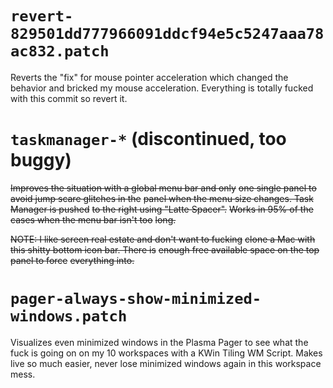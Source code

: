 # `revert-829501dd777966091ddcf94e5c5247aaa78ac832.patch`

Reverts the "fix" for mouse pointer acceleration
which changed the behavior and bricked my mouse
acceleration. Everything is totally fucked with
this commit so revert it.

# `taskmanager-*` (discontinued, too buggy)

~~Improves the situation with a global menu bar and only~~
~~one single panel to avoid jump scare glitches in the~~
~~panel when the menu size changes. Task Manager is pushed~~
~~to the right using "Latte Spacer".~~
~~Works in 95% of the cases when the menu bar isn't too~~
~~long.~~

~~NOTE: I like screen real estate and don't want to fucking~~
~~clone a Mac with this shitty bottom icon bar. There is~~
~~enough free available space on the top panel to force~~
~~everything into.~~

# `pager-always-show-minimized-windows.patch`

Visualizes even minimized windows in the Plasma Pager to
see what the fuck is going on on my 10 workspaces with
a KWin Tiling WM Script. Makes live so much easier, never
lose minimized windows again in this workspace mess.
